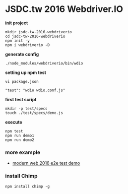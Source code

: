 # JSDC.tw 2016 Webdriver.IO

**init project**

```
mkdir jsdc-tw-2016-webdriverio
cd jsdc-tw-2016-webdriverio
npm init -y
npm i webdriverio -D
```

**generate config**

```
./node_modules/webdriverio/bin/wdio
```

**setting up npm test**

`vi package.json`

```
"test": "wdio wdio.conf.js"
```

**first test script**

```
mkdir -p test/specs
touch ./test/specs/demo.js
```
**execute**

```
npm test
npm run demo1
npm run demo2
```

### more example
* [modern web 2016 e2e test demo](https://github.com/alincode/modern-web-2016-e2etest)

### install Chimp

```
npm install chimp -g
```